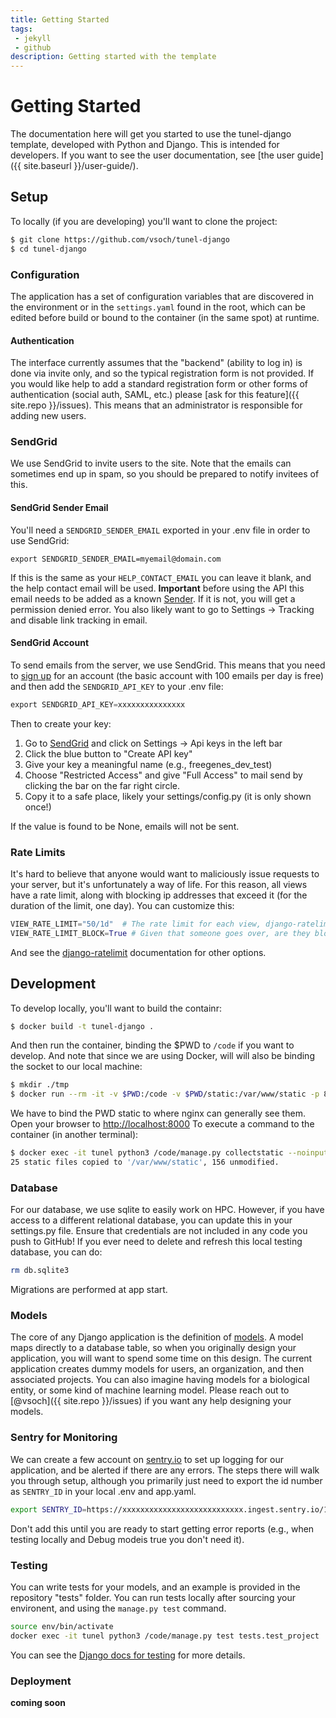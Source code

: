 ```yaml
---
title: Getting Started
tags: 
 - jekyll
 - github
description: Getting started with the template
---
```


# Getting Started

The documentation here will get you started to use the tunel-django template, developed
with Python and Django. This is intended for developers. If you want to see
the user documentation, see [the user guide]({{ site.baseurl }}/user-guide/).

## Setup

To locally (if you are developing) you'll want to clone the project:

```bash
$ git clone https://github.com/vsoch/tunel-django
$ cd tunel-django
```

### Configuration

The application has a set of configuration variables that are discovered in the environment
or in the `settings.yaml` found in the root, which can be edited before build or bound to
the container (in the same spot) at runtime.

#### Authentication 

The interface currently assumes that the "backend" (ability to log in) is done via
invite only, and so the typical registration form is not provided. If you would like help
to add a standard registration form or other forms of authentication (social auth, SAML, etc.)
please [ask for this feature]({{ site.repo }}/issues).
This means that an administrator is responsible for adding new users. 

### SendGrid

We use SendGrid to invite users to the site. Note that the emails can sometimes
end up in spam, so you should be prepared to notify invitees of this.

#### SendGrid Sender Email

You'll need a `SENDGRID_SENDER_EMAIL` exported in your .env file in order to use
SendGrid:

```
export SENDGRID_SENDER_EMAIL=myemail@domain.com
```

If this is the same as your `HELP_CONTACT_EMAIL` you can leave it blank, and the help
contact email will be used. **Important** before using the API this email needs to be added as a known [Sender](https://app.sendgrid.com/settings/sender_auth/senders). If it is not, you will get a permission denied error. You
also likely want to go to Settings -> Tracking and disable link tracking in email.

#### SendGrid Account

To send emails from the server, we use SendGrid. This means
that you need to [sign up](https://app.sendgrid.com/) for an account (the basic account with 100 emails
per day is free) and then add the `SENDGRID_API_KEY` to your .env file:

```python
export SENDGRID_API_KEY=xxxxxxxxxxxxxxx
```

Then to create your key:

 1. Go to [SendGrid](https://app.sendgrid.com/) and click on Settings -> Api keys in the left bar
 2. Click the blue button to "Create API key"
 3. Give your key a meaningful name (e.g., freegenes_dev_test)
 4. Choose "Restricted Access" and give "Full Access" to mail send by clicking the bar on the far right circle.
 5. Copy it to a safe place, likely your settings/config.py (it is only shown once!)

If the value is found to be None, emails will not be sent.


### Rate Limits

It's hard to believe that anyone would want to maliciously issue requests to your server,
but it's unfortunately a way of life. For this reason, all views have a rate limit, along
with blocking ip addresses that exceed it (for the duration of the limit, one day). You
can customize this:

```python
VIEW_RATE_LIMIT="50/1d"  # The rate limit for each view, django-ratelimit, "50 per day per ipaddress)
VIEW_RATE_LIMIT_BLOCK=True # Given that someone goes over, are they blocked for the period?
```
And see the [django-ratelimit](https://django-ratelimit.readthedocs.io/en/v1.0.0/usage.html) documentation
for other options. 

## Development

To develop locally, you'll want to build the containr:

```bash
$ docker build -t tunel-django .
```

And then run the container, binding the $PWD to `/code` if you want to develop.
And note that since we are using Docker, will will also be binding the socket to
our local machine:

```bash
$ mkdir ./tmp
$ docker run --rm -it -v $PWD:/code -v $PWD/static:/var/www/static -p 8000:8000 --name tunel tunel-django
```

We have to bind the PWD static to where nginx can generally see them.
Open your browser to [http://localhost:8000](http://localhost:8000)
To execute a command to the container (in another terminal):

```bash
$ docker exec -it tunel python3 /code/manage.py collectstatic --noinput
25 static files copied to '/var/www/static', 156 unmodified.
```

### Database

For our database, we use sqlite to easily work on HPC. However, if you have access
to a different relational database, you can update this in your settings.py file.
Ensure that credentials are not included in any code you push to GitHub!
If you ever need to delete and refresh this local testing database, you can do:

```bash
rm db.sqlite3
```

Migrations are performed at app start.

### Models

The core of any Django application is the definition of [models](https://docs.djangoproject.com/en/3.0/topics/db/models/).
A model maps directly to a database table, so when you originally design your application, you will
want to spend some time on this design. The current application creates dummy models for users, an organization,
and then associated projects. You can also imagine having models for a biological entity, or some kind
of machine learning model.  Please reach out to [@vsoch]({{ site.repo }}/issues) if you want any help
designing your models.


### Sentry for Monitoring

We can create a few account on [sentry.io](https://sentry.io/) to set up logging
for our application, and be alerted if there are any errors. The steps there will
walk you through setup, although you primarily just need to export the id number
as `SENTRY_ID` in your local .env and app.yaml.

```bash
export SENTRY_ID=https://xxxxxxxxxxxxxxxxxxxxxxxxxxx.ingest.sentry.io/111111
```

Don't add this until you are ready to start getting error reports (e.g., when testing locally
and Debug modeis true you don't need it).



### Testing

You can write tests for your models, and an example is provided in the repository "tests" folder.
You can run tests locally after sourcing your environent, and using the `manage.py test` command.

```bash
source env/bin/activate
docker exec -it tunel python3 /code/manage.py test tests.test_project
```

You can see the [Django docs for testing](https://docs.djangoproject.com/en/3.0/topics/testing/overview/) for more details.

### Deployment

**coming soon**
